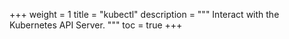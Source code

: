 +++
weight = 1
title = "kubectl"
description = """
Interact with the Kubernetes API Server.
"""
toc = true
+++
